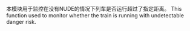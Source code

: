 ﻿
本模块用于监控在没有NUDE的情况下列车是否运行超过了指定距离。
This function used to monitor whether the train is running with undetectable danger risk.
